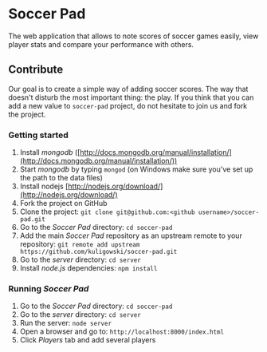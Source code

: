 Soccer Pad
==========

The web application that allows to note scores of soccer games easily, view player stats and compare your performance with others.

## Contribute
  
Our goal is to create a simple way of adding soccer scores. The way that doesn't disturb the most important thing: the play. If you think that you can add a new value to `soccer-pad` project, do not hesitate to join us and fork the project. 

### Getting started

1. Install *mongodb* ([http://docs.mongodb.org/manual/installation/](http://docs.mongodb.org/manual/installation/))
2. Start *mongodb* by typing `mongod` (on Windows make sure you've set up the path to the data files)
2. Install nodejs [http://nodejs.org/download/](http://nodejs.org/download/)
3. Fork the project on GitHub
4. Clone the project: `git clone git@github.com:<github username>/soccer-pad.git`
5. Go to the *Soccer Pad* directory: `cd soccer-pad`
6. Add the main *Soccer Pad* repository as an upstream remote to your repository:
`git remote add upstream https://github.com/kuligowski/soccer-pad.git`
7. Go to the *server* directory: `cd server`
8. Install *node.js* dependencies: `npm install`

### Running *Soccer Pad*

1. Go to the *Soccer Pad* directory: `cd soccer-pad`
2. Go to the *server* directory: `cd server` 
3. Run the server: `node server`
4. Open a browser and go to: `http://localhost:8000/index.html`
5. Click *Players* tab and add several players

